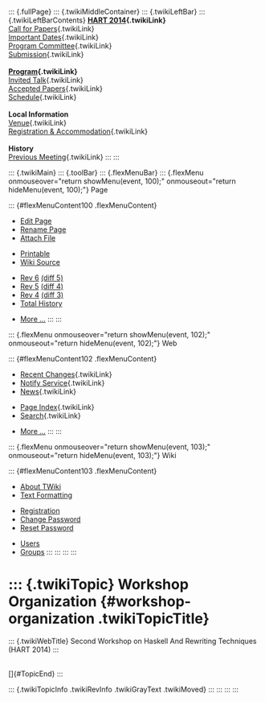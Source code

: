 ::: {.fullPage}
::: {.twikiMiddleContainer}
::: {.twikiLeftBar}
::: {.twikiLeftBarContents}
**[HART 2014](WebHome){.twikiLink}**\
[Call for Papers](CallForPapers){.twikiLink}\
[Important Dates](ImportantDates){.twikiLink}\
[Program Committee](ProgramCommittee){.twikiLink}\
[Submission](PaperSubmission){.twikiLink}\
\
**[Program](Program){.twikiLink}**\
[Invited Talk](InvitedTalks){.twikiLink}\
[Accepted Papers](AcceptedPapers){.twikiLink}\
[Schedule](Program){.twikiLink}\
\
**Local Information**\
[Venue](WorkshopVenue){.twikiLink}\
[Registration & Accommodation](RegistrationAndAccomodation){.twikiLink}\
\
**History**\
[Previous Meeting](PreviousMeetings){.twikiLink}
:::
:::

::: {.twikiMain}
::: {.toolBar}
::: {.flexMenuBar}
::: {.flexMenu onmouseover="return showMenu(event, 100);" onmouseout="return hideMenu(event, 100);"}
Page

::: {#flexMenuContent100 .flexMenuContent}
-   [Edit
    Page](http://www.program-transformation.org/edit/HART14/ConferenceOrganization?t=1536828902)
-   [Rename
    Page](http://www.program-transformation.org/rename/HART14/ConferenceOrganization)
-   [Attach
    File](http://www.program-transformation.org/attach/HART14/ConferenceOrganization)

<!-- -->

-   [Printable](http://www.program-transformation.org/view/HART14/ConferenceOrganization?skin=print.pattern)
-   [Wiki
    Source](http://www.program-transformation.org/view/HART14/ConferenceOrganization?skin=text&raw=on&contenttype=text/plain)

<!-- -->

-   [Rev
    6](http://www.program-transformation.org/view/HART14/ConferenceOrganization?rev=1.6)
    [(diff 5)](http://www.program-transformation.org/rdiff/HART14/ConferenceOrganization?rev1=1.6&rev2=1.5)
-   [Rev
    5](http://www.program-transformation.org/view/HART14/ConferenceOrganization?rev=1.5)
    [(diff 4)](http://www.program-transformation.org/rdiff/HART14/ConferenceOrganization?rev1=1.5&rev2=1.4)
-   [Rev
    4](http://www.program-transformation.org/view/HART14/ConferenceOrganization?rev=1.4)
    [(diff 3)](http://www.program-transformation.org/rdiff/HART14/ConferenceOrganization?rev1=1.4&rev2=1.3)
-   [Total
    History](http://www.program-transformation.org/rdiff/HART14/ConferenceOrganization)

<!-- -->

-   [More
    \...](http://www.program-transformation.org/oops/HART14/ConferenceOrganization?template=oopsmore&param1=1.6&param2=1.6)
:::
:::

::: {.flexMenu onmouseover="return showMenu(event, 102);" onmouseout="return hideMenu(event, 102);"}
Web

::: {#flexMenuContent102 .flexMenuContent}
-   [Recent Changes](WebChanges){.twikiLink}
-   [Notify Service](WebNotify){.twikiLink}
-   [News](WebNews){.twikiLink}

<!-- -->

-   [Page Index](WebIndex){.twikiLink}
-   [Search](WebSearch){.twikiLink}

<!-- -->

-   [More
    \...](http://www.program-transformation.org/oops/HART14/ConferenceOrganization?template=oopsmore&param1=1.6&param2=1.6)
:::
:::

::: {.flexMenu onmouseover="return showMenu(event, 103);" onmouseout="return hideMenu(event, 103);"}
Wiki

::: {#flexMenuContent103 .flexMenuContent}
-   [About
    TWiki](http://www.program-transformation.org/view/TWiki/WebHome)
-   [Text
    Formatting](http://www.program-transformation.org/view/TWiki/TextFormattingRules)

<!-- -->

-   [Registration](http://www.program-transformation.org/view/TWiki/TWikiRegistration)
-   [Change
    Password](http://www.program-transformation.org/view/TWiki/ChangePassword)
-   [Reset
    Password](http://www.program-transformation.org/view/TWiki/ResetPassword)

<!-- -->

-   [Users](http://www.program-transformation.org/view/Main/TWikiUsers)
-   [Groups](http://www.program-transformation.org/view/Main/TWikiGroups)
:::
:::
:::
:::

::: {.twikiTopic}
Workshop Organization {#workshop-organization .twikiTopicTitle}
=====================

::: {.twikiWebTitle}
Second Workshop on Haskell And Rewriting Techniques (HART 2014)
:::

\
[]{#TopicEnd}
:::

::: {.twikiTopicInfo .twikiRevInfo .twikiGrayText .twikiMoved}
:::
:::
:::
:::
